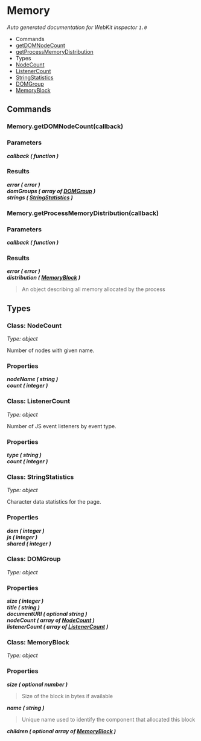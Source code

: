 # Memory

_Auto generated documentation for WebKit inspector `1.0`_

* Commands
 * [getDOMNodeCount](#memorygetdomnodecountcallback)
 * [getProcessMemoryDistribution](#memorygetprocessmemorydistributioncallback)
* Types
 * [NodeCount](#class-nodecount)
 * [ListenerCount](#class-listenercount)
 * [StringStatistics](#class-stringstatistics)
 * [DOMGroup](#class-domgroup)
 * [MemoryBlock](#class-memoryblock)


## Commands

### Memory.getDOMNodeCount(callback)

### Parameters

_**callback ( function )**_<br>

### Results

_**error ( error )**_<br>
_**domGroups ( array of [DOMGroup](#class-domgroup) )**_<br>
_**strings ( [StringStatistics](#class-stringstatistics) )**_<br>


### Memory.getProcessMemoryDistribution(callback)

### Parameters

_**callback ( function )**_<br>

### Results

_**error ( error )**_<br>
_**distribution ( [MemoryBlock](#class-memoryblock) )**_<br>
> An object describing all memory allocated by the process



## Types

### Class: NodeCount

_Type: object_

Number of nodes with given name.

### Properties

_**nodeName ( string )**_<br>
_**count ( integer )**_<br>


### Class: ListenerCount

_Type: object_

Number of JS event listeners by event type.

### Properties

_**type ( string )**_<br>
_**count ( integer )**_<br>


### Class: StringStatistics

_Type: object_

Character data statistics for the page.

### Properties

_**dom ( integer )**_<br>
_**js ( integer )**_<br>
_**shared ( integer )**_<br>


### Class: DOMGroup

_Type: object_

### Properties

_**size ( integer )**_<br>
_**title ( string )**_<br>
_**documentURI ( optional string )**_<br>
_**nodeCount ( array of [NodeCount](#class-nodecount) )**_<br>
_**listenerCount ( array of [ListenerCount](#class-listenercount) )**_<br>


### Class: MemoryBlock

_Type: object_

### Properties

_**size ( optional number )**_<br>
> Size of the block in bytes if available

_**name ( string )**_<br>
> Unique name used to identify the component that allocated this block

_**children ( optional array of [MemoryBlock](#class-memoryblock) )**_<br>




